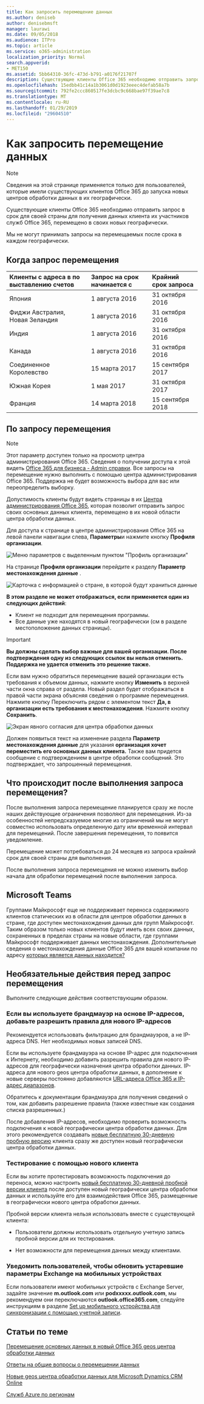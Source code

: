 ```yaml
---
title: Как запросить перемещение данных
ms.author: deniseb
author: denisebmsft
manager: laurawi
ms.date: 09/05/2018
ms.audience: ITPro
ms.topic: article
ms.service: o365-administration
localization_priority: Normal
search.appverid:
- MET150
ms.assetid: 5bb64310-36fc-473d-b791-a0176f21707f
description: Существующие клиенты Office 365 необходимо отправить запрос в срок для своей страны для получения данных клиента их участников служб Office 365, перемещено в своих новых географически.
ms.openlocfilehash: 15edbb41c14a1b3061d0d1923eeec4defab58a7b
ms.sourcegitcommit: 792fe2ccc860517fe3dcbc9c668bae97f39ae7c8
ms.translationtype: MT
ms.contentlocale: ru-RU
ms.lasthandoff: 01/29/2019
ms.locfileid: "29604510"
---
```

# <a name="how-to-request-your-data-move"></a>Как запросить перемещение данных

> [!NOTE]
> Сведения на этой странице применяется только для пользователей, которые имели существующих клиентов Office 365 до запуска новых центров обработки данных в их географически. 
  
Существующие клиенты Office 365 необходимо отправить запрос в срок для своей страны для получения данных клиента их участников служб Office 365, перемещено в своих новых географически. 
  
Мы не могут принимать запросы на перемещаемых после срока в каждом географически. 
  
## <a name="when-can-i-request-a-move"></a>Когда запрос перемещения

|**Клиенты с адреса в по выставлению счетов**|**Запрос на срок начинается с**|**Крайний срок запроса**|
|:-----|:-----|:-----|
|Япония  <br/> |1 августа 2016  <br/> |31 октября 2016  <br/> |
|Фиджи Австралия, Новая Зеландия  <br/> |1 августа 2016  <br/> |31 октября 2016  <br/> |
|Индия  <br/> |1 августа 2016  <br/> |31 октября 2016  <br/> |
|Канада  <br/> |1 августа 2016  <br/> |31 октября 2016  <br/> |
|Соединенное Королевство  <br/> |15 марта 2017  <br/> |15 сентября 2017  <br/> |
|Южная Корея  <br/> |1 мая 2017  <br/> |31 октября 2017  <br/> |
|Франция  <br/> |14 марта 2018  <br/> |15 сентября 2018  <br/> |
   
## <a name="how-to-request-a-move"></a>По запросу перемещения

> [!NOTE]
> Этот параметр доступен только на просмотр центра администрирования Office 365. Сведения о получении доступа к этой видеть [Office 365 для бизнеса - Admin справки](https://aka.ms/365admin). Все запросы на перемещение нужно выполнить с помощью центра администрирования Office 365. Поддержка не будет возможность выбора для вас или переопределить выборку. 
  
Допустимость клиенты будут видеть страницы в их [Центра администрирования Office 365](https://aka.ms/365admin), которая позволит отправить запрос своих основных данных клиента, перемещено в их новой области центра обработки данных.  
  
Для доступа к странице в центре администрирования Office 365 на левой панели навигации слева, **Параметры**и нажмите кнопку **Профиля организации**.
  
![Меню параметров с выделенным пунктом "Профиль организации"](media/22799fac-32b4-4f79-ae60-3f6ffb7cfbd7.png)
  
На странице **Профиля организации** перейдите к разделу **Параметр местонахождения данные** . 
  
![Карточка с информацией о стране, в которой будут храниться данные](media/fdb02cd0-825d-4d9e-bb35-6f806282884f.png)
  
**В этом разделе не может отображаться, если применяется один из следующих действий**:
- Клиент не подходит для перемещения программы. 
- Все данные уже находятся в новый географически (см в разделе местоположение данных страницы). 
  
> [!IMPORTANT]
> **Вы должны сделать выбор важные для вашей организации. После подтверждения одну из следующих ссылок вы нельзя отменить. Поддержка не удается отменить это решение также.**
  
Если вам нужно обратиться перемещение вашей организации есть требования к объемом данных, нажмите кнопку **Изменить** в верхней части окна справа от раздела. Новый раздел будет отображаться в правой части экрана объясняя сведения о программе перемещения. Нажмите кнопку Переключить рядом с элементом текст **Да, в организации есть требования к местонахождения**. Нажмите кнопку **Сохранить**.
  
![Экран явного согласия для центра обработки данных](media/f97ab8d2-b0e1-49bf-9d6b-bf75f3081233.png)
  
Должен появиться текст на изменение раздела **Параметр местонахождения данные** для указания **организация хочет переместить его основных данных клиента.** Также вам придется сообщение с подтверждением в центре обработки сообщений. Это подтверждает, что запрошенный перемещения. 


  
## <a name="what-happens-after-requesting-a-move"></a>Что происходит после выполнения запроса перемещения?

После выполнения запроса перемещение планируется сразу же после наших действующие ограничения позволяют для перемещения. Из-за особенностей непредсказуемое многие из ограничений мы не могут совместно использовать определенную дату или временной интервал для перемещений. После завершения перемещения, то появится уведомление.
  
Перемещение может потребоваться до 24 месяцев из запроса крайний срок для своей страны для выполнения.
  
После выполнения запроса перемещения не можно изменить выбор начала для обработки перемещений после выполнения запроса.
  
## <a name="microsoft-teams"></a>Microsoft Teams

Группами Майкрософт еще не поддерживает переноса содержимого клиентов статических из в области для центров обработки данных в стране, где доступен местонахождения данных для групп Майкрософт.  Таким образом только новых клиентов будут иметь всех своих данных, сохраненных в пределах страны на новые области, где группами Майкрософт поддерживает данных местонахождения.  Дополнительные сведения о местонахождения данные Office 365 для вашей компании по адресу [которых является данных находится?](https://products.office.com/where-is-your-data-located)   

## <a name="optional-actions-before-you-request-a-move"></a>Необязательные действия перед запрос перемещения

Выполните следующие действия соответствующим образом.
  
### <a name="if-you-use-an-ip-based-firewall-add-allow-rules-for-the-new-ip-addresses"></a>Если вы используете брандмауэр на основе IP-адресов, добавьте разрешить правила для нового IP-адресов

Рекомендуется использовать фильтрацию для брандмауэров, а не IP-адреса DNS. Нет необходимых новых записей DNS.
  
Если вы используете брандмауэра на основе IP-адрес для подключения к Интернету, необходимо добавить разрешить правила для нового IP-адресов для географически назначения центра обработки данных. IP-адреса для нового geos центра обработки данных, в дополнение к новые серверы постоянно добавляются [URL-адреса Office 365 и IP-адрес диапазонов](https://go.microsoft.com/fwlink/p/?LinkId=229631).
  
Обратитесь к документации брандмауэра для получения сведений о том, как добавить разрешение правила (также известные как создания списка разрешенных.)
  
После добавления IP-адресов, необходимо проверить возможность подключения к новой географически центра обработки данных. Для этого рекомендуется создавать [новые бесплатную 30-дневную пробную версию](https://go.microsoft.com/fwlink/?LinkId=522463) клиента сразу же доступен новый географически центра обработки данных. 
  
### <a name="test-using-a-new-tenant"></a>Тестирование с помощью нового клиента

Если вы хотите протестировать возможность подключения до переноса, можно настроить [новый бесплатную 30-дневной пробной версии клиента](https://go.microsoft.com/fwlink/?LinkId=522463) после доступен новый географически центра обработки данных и используйте его для взаимодействия Office 365, размещенные в географически нового центра обработки данных. 
  
Пробной версии клиента нельзя использовать вместе с существующей клиента:
  
- Пользователи должны использовать отдельную учетную запись пробной версии для их тестирования.
    
- Нет возможности для перемещения данных между клиентами.
    
### <a name="notify-users-to-update-out-of-date-exchange-settings-on-mobile-devices"></a>Уведомить пользователей, чтобы обновить устаревшие параметры Exchange на мобильных устройствах

Если пользователи имеют мобильных устройств с Exchange Server, задайте значение **m.outlook.com** или **podxxxxx.outlook.com**, мы рекомендуем они переключаются **outlook.office365.com**, следуйте инструкциям в разделе [Set up мобильного устройства для синхронизации с помощью учетной записи](https://support.office.com/article/c9139caf-01ab-41a0-827c-3c06ee569ed3).

## <a name="related-topics"></a>Статьи по теме

[Перемещение основных данных в новый Office 365 geos центра обработки данных](moving-data-to-new-datacenter-geos.md)

[Ответы на общие вопросы о перемещении данных](data-move-faq.md)

[Новые geos центра обработки данных для Microsoft Dynamics CRM Online](https://go.microsoft.com/fwlink/p/?Linkid=615924)
  
[Служб Azure по регионам](https://azure.microsoft.com/en-us/regions/)
  

